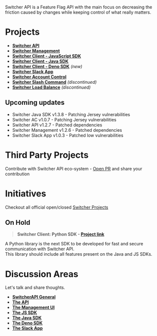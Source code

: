 Switcher API is a Feature Flag API with the main focus on decreasing the friction caused by changes while keeping control of what really matters.

# Projects
- [**Switcher API**](https://github.com/switcherapi/switcher-api)
- [**Switcher Management**](https://github.com/switcherapi/switcher-management)
- [**Switcher Client - JavaScript SDK**](https://github.com/switcherapi/switcher-client-master)
- [**Switcher Client - Java SDK**](https://github.com/switcherapi/switcher-client)
- [**Switcher Client - Deno SDK**](https://github.com/switcherapi/switcher-client-deno) *(new)*
- [**Switcher Slack App**](https://github.com/switcherapi/switcher-slack-app)
- [**Switcher Account Control**](https://github.com/switcherapi/switcher-ac)
- [**Switcher Slash Command**](https://github.com/switcherapi/switcher-slash-webhook) *(discontinued)*
- [**Switcher Load Balance**](https://github.com/switcherapi/switcher-load-balance) *(discontinued)*

## Upcoming updates
- Switcher Java SDK v1.3.8 - Patching Jersey vulnerabilities
- Switcher AC v1.0.7 - Patching Jersey vulnerabilities
- Switcher API v1.2.7 - Patched dependencies
- Switcher Management v1.2.6 - Patched dependencies
- Switcher Slack App v1.0.3 - Patched low vulnerabilities

# Third Party Projects
Contribute with Switcher API eco-system - [Open PR](https://github.com/switcherapi/.github/issues) and share your contribution

# Initiatives
Checkout all official open/closed [Switcher Projects](https://github.com/orgs/switcherapi/projects?type=beta)

## On Hold

> **Switcher Client: Python SDK - [**Project link**](https://github.com/orgs/switcherapi/projects/2)**

A Python library is the next SDK to be developed for fast and secure communication with Switcher API.<br>
This library should include all features present on the Java and JS SDKs.

# Discussion Areas

Let's talk and share thoughts.

- [**SwitcherAPI General**](https://github.com/orgs/switcherapi/discussions)
- [**The API**](https://github.com/switcherapi/switcher-api/discussions)
- [**The Management UI**](https://github.com/switcherapi/switcher-management/discussions)
- [**The JS SDK**](https://github.com/switcherapi/switcher-client-master/discussions)
- [**The Java SDK**](https://github.com/switcherapi/switcher-client/discussions)
- [**The Deno SDK**](https://github.com/switcherapi/switcher-client-deno/discussions)
- [**The Slack App**](https://github.com/switcherapi/switcher-slack-app/discussions)
